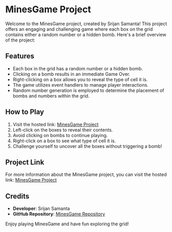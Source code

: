 # MinesGame Project

Welcome to the MinesGame project, created by Srijan Samanta! This project offers an engaging and challenging game where each box on the grid contains either a random number or a hidden bomb. Here's a brief overview of the project:

## Features

- Each box in the grid has a random number or a hidden bomb.
- Clicking on a bomb results in an immediate Game Over.
- Right-clicking on a box allows you to reveal the type of cell it is.
- The game utilizes event handlers to manage player interactions.
- Random number generation is employed to determine the placement of bombs and numbers within the grid.

## How to Play

1. Visit the hosted link: [MinesGame Project](https://srijansamanta1412.github.io/GeekAThon-MineGame/)
2. Left-click on the boxes to reveal their contents.
3. Avoid clicking on bombs to continue playing.
4. Right-click on a box to see what type of cell it is.
5. Challenge yourself to uncover all the boxes without triggering a bomb!

## Project Link

For more information about the MinesGame project, you can visit the hosted link: [MinesGame Project](https://srijansamanta1412.github.io/GeekAThon-MineGame/)

## Credits

- **Developer**: Srijan Samanta
- **GitHub Repository**: [MinesGame Repository](https://github.com/Srijansamanta1412/GeekAThon-MineGame)

Enjoy playing MinesGame and have fun exploring the grid!
